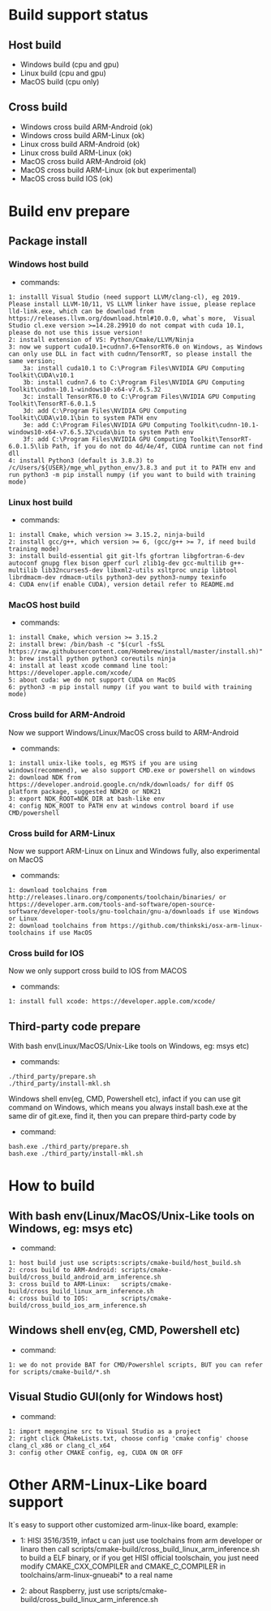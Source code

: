 # Build support status
## Host build
* Windows build (cpu and gpu)
* Linux build   (cpu and gpu)
* MacOS build   (cpu only)

## Cross build
* Windows cross build ARM-Android (ok)
* Windows cross build ARM-Linux   (ok)
* Linux cross build ARM-Android   (ok)
* Linux cross build ARM-Linux     (ok)
* MacOS cross build ARM-Android   (ok)
* MacOS cross build ARM-Linux     (ok but experimental)
* MacOS cross build IOS           (ok)

# Build env prepare
## Package install
### Windows host build
* commands:
```
1: installl Visual Studio (need support LLVM/clang-cl), eg 2019. Please install LLVM-10/11, VS LLVM linker have issue, please replace lld-link.exe, which can be download from https://releases.llvm.org/download.html#10.0.0, what`s more,  Visual Studio cl.exe version >=14.28.29910 do not compat with cuda 10.1, please do not use this issue version!
2: install extension of VS: Python/Cmake/LLVM/Ninja
3: now we support cuda10.1+cudnn7.6+TensorRT6.0 on Windows, as Windows can only use DLL in fact with cudnn/TensorRT, so please install the same version;
    3a: install cuda10.1 to C:\Program Files\NVIDIA GPU Computing Toolkit\CUDA\v10.1
    3b: install cudnn7.6 to C:\Program Files\NVIDIA GPU Computing Toolkit\cudnn-10.1-windows10-x64-v7.6.5.32
    3c: install TensorRT6.0 to C:\Program Files\NVIDIA GPU Computing Toolkit\TensorRT-6.0.1.5
    3d: add C:\Program Files\NVIDIA GPU Computing Toolkit\CUDA\v10.1\bin to system PATH env
    3e: add C:\Program Files\NVIDIA GPU Computing Toolkit\cudnn-10.1-windows10-x64-v7.6.5.32\cuda\bin to system Path env
    3f: add C:\Program Files\NVIDIA GPU Computing Toolkit\TensorRT-6.0.1.5\lib Path, if you do not do 4d/4e/4f, CUDA runtime can not find dll
4: install Python3 (default is 3.8.3) to /c/Users/${USER}/mge_whl_python_env/3.8.3 and put it to PATH env and run python3 -m pip install numpy (if you want to build with training mode)
```

### Linux host build
* commands:
```
1: install Cmake, which version >= 3.15.2, ninja-build
2: install gcc/g++, which version >= 6, (gcc/g++ >= 7, if need build training mode)
3: install build-essential git git-lfs gfortran libgfortran-6-dev autoconf gnupg flex bison gperf curl zlib1g-dev gcc-multilib g++-multilib lib32ncurses5-dev libxml2-utils xsltproc unzip libtool librdmacm-dev rdmacm-utils python3-dev python3-numpy texinfo
4: CUDA env(if enable CUDA), version detail refer to README.md
```

### MacOS host build
* commands:
```
1: install Cmake, which version >= 3.15.2
2: install brew: /bin/bash -c "$(curl -fsSL https://raw.githubusercontent.com/Homebrew/install/master/install.sh)"
3: brew install python python3 coreutils ninja
4: install at least xcode command line tool: https://developer.apple.com/xcode/
5: about cuda: we do not support CUDA on MacOS
6: python3 -m pip install numpy (if you want to build with training mode)
```

### Cross build for ARM-Android
Now we support Windows/Linux/MacOS cross build to ARM-Android

* commands:
```
1: install unix-like tools, eg MSYS if you are using windows(recommend), we also support CMD.exe or powershell on windows
2: download NDK from https://developer.android.google.cn/ndk/downloads/ for diff OS platform package, suggested NDK20 or NDK21
3: export NDK_ROOT=NDK_DIR at bash-like env
4: config NDK_ROOT to PATH env at windows control board if use CMD/powershell
```

### Cross build for ARM-Linux
Now we support ARM-Linux on Linux and Windows fully, also experimental on MacOS

* commands:
```
1: download toolchains from http://releases.linaro.org/components/toolchain/binaries/ or https://developer.arm.com/tools-and-software/open-source-software/developer-tools/gnu-toolchain/gnu-a/downloads if use Windows or Linux
2: download toolchains from https://github.com/thinkski/osx-arm-linux-toolchains if use MacOS
```

### Cross build for IOS
Now we only support cross build to IOS from MACOS
 
* commands:
```
1: install full xcode: https://developer.apple.com/xcode/
```

## Third-party code prepare
With bash env(Linux/MacOS/Unix-Like tools on Windows, eg: msys etc)

* commands:
```
./third_party/prepare.sh
./third_party/install-mkl.sh
```

Windows shell env(eg, CMD, Powershell etc), infact if you can use git command on Windows, which means you always install bash.exe at the same dir of git.exe, find it, then you can prepare third-party code by

* command:
```
bash.exe ./third_party/prepare.sh
bash.exe ./third_party/install-mkl.sh
```

# How to build
## With bash env(Linux/MacOS/Unix-Like tools on Windows, eg: msys etc)

* command:
```
1: host build just use scripts:scripts/cmake-build/host_build.sh
2: cross build to ARM-Android: scripts/cmake-build/cross_build_android_arm_inference.sh
3: cross build to ARM-Linux:   scripts/cmake-build/cross_build_linux_arm_inference.sh
4: cross build to IOS:         scripts/cmake-build/cross_build_ios_arm_inference.sh
```

## Windows shell env(eg, CMD, Powershell etc)

* command:
```
1: we do not provide BAT for CMD/Powershlel scripts, BUT you can refer for scripts/cmake-build/*.sh
```

## Visual Studio GUI(only for Windows host)

* command:
```
1: import megengine src to Visual Studio as a project
2: right click CMakeLists.txt, choose config 'cmake config' choose clang_cl_x86 or clang_cl_x64
3: config other CMAKE config, eg, CUDA ON OR OFF
```


# Other ARM-Linux-Like board support
It`s easy to support other customized arm-linux-like board, example:

* 1: HISI 3516/3519, infact u can just use toolchains from arm developer or linaro
then call scripts/cmake-build/cross_build_linux_arm_inference.sh to build a ELF
binary, or if you get HISI official toolschain, you just need modify CMAKE_CXX_COMPILER
and CMAKE_C_COMPILER in toolchains/arm-linux-gnueabi* to a real name

* 2: about Raspberry, just use scripts/cmake-build/cross_build_linux_arm_inference.sh
